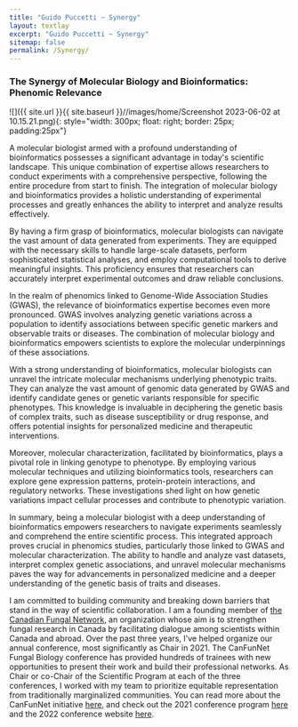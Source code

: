 ```yaml
---
title: "Guido Puccetti ~ Synergy"
layout: textlay
excerpt: "Guido Puccetti ~ Synergy"
sitemap: false
permalink: /Synergy/
---
```


### The Synergy of Molecular Biology and Bioinformatics: Phenomic Relevance

![]({{ site.url }}{{ site.baseurl }}//images/home/Screenshot 2023-06-02 at 10.15.21.png){: style="width: 300px; float: right; border: 25px; padding:25px"}

A molecular biologist armed with a profound understanding of bioinformatics possesses a significant advantage in today's scientific landscape. This unique combination of expertise allows researchers to conduct experiments with a comprehensive perspective, following the entire procedure from start to finish. The integration of molecular biology and bioinformatics provides a holistic understanding of experimental processes and greatly enhances the ability to interpret and analyze results effectively.

By having a firm grasp of bioinformatics, molecular biologists can navigate the vast amount of data generated from experiments. They are equipped with the necessary skills to handle large-scale datasets, perform sophisticated statistical analyses, and employ computational tools to derive meaningful insights. This proficiency ensures that researchers can accurately interpret experimental outcomes and draw reliable conclusions.

In the realm of phenomics linked to Genome-Wide Association Studies (GWAS), the relevance of bioinformatics expertise becomes even more pronounced. GWAS involves analyzing genetic variations across a population to identify associations between specific genetic markers and observable traits or diseases. The combination of molecular biology and bioinformatics empowers scientists to explore the molecular underpinnings of these associations.

With a strong understanding of bioinformatics, molecular biologists can unravel the intricate molecular mechanisms underlying phenotypic traits. They can analyze the vast amount of genomic data generated by GWAS and identify candidate genes or genetic variants responsible for specific phenotypes. This knowledge is invaluable in deciphering the genetic basis of complex traits, such as disease susceptibility or drug response, and offers potential insights for personalized medicine and therapeutic interventions.

Moreover, molecular characterization, facilitated by bioinformatics, plays a pivotal role in linking genotype to phenotype. By employing various molecular techniques and utilizing bioinformatics tools, researchers can explore gene expression patterns, protein-protein interactions, and regulatory networks. These investigations shed light on how genetic variations impact cellular processes and contribute to phenotypic variation.

In summary, being a molecular biologist with a deep understanding of bioinformatics empowers researchers to navigate experiments seamlessly and comprehend the entire scientific process. This integrated approach proves crucial in phenomics studies, particularly those linked to GWAS and molecular characterization. The ability to handle and analyze vast datasets, interpret complex genetic associations, and unravel molecular mechanisms paves the way for advancements in personalized medicine and a deeper understanding of the genetic basis of traits and diseases.

I am committed to building community and breaking down barriers that stand in the way of scientific collaboration. I am a founding member of [the Canadian Fungal  Network](https://www.fungalresearch.ca/), an organization whose aim is to strengthen fungal research in Canada by facilitating dialogue among scientists within Canada and abroad. Over the past three years, I've helped organize our annual conference, most significantly as Chair in 2021. The CanFunNet Fungal Biology conference has provided hundreds of trainees with new opportunities to present their work and build their professional networks. As Chair or co-Chair of the Scientific Program at each of the three conferences, I worked with my team to prioritize equitable representation from traditionally marginalized communities. You can read more about the CanFunNet initiative [here](https://www.nrcresearchpress.com/doi/abs/10.1139/cjm-2020-0263#.XyBF0ShKiUk), and check out the 2021 conference program [here](https://conferences.uwo.ca/JCGMC/home) and the 2022 conference website [here](https://conferences.uwo.ca/canfunnet/).
